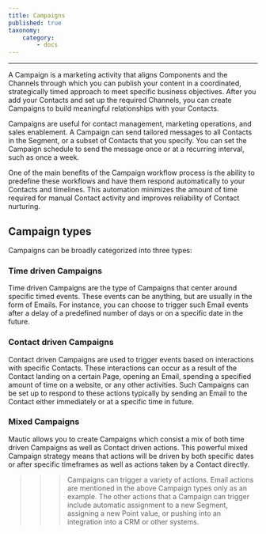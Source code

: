```yaml
---
title: Campaigns
published: true
taxonomy:
    category:
        - docs
---
```


---------------------
A Campaign is a marketing activity that aligns Components and the Channels through which you can publish your content in a coordinated, strategically timed approach to meet specific business objectives. After you add your Contacts and set up the required Channels, you can create Campaigns to build meaningful relationships with your Contacts.

Campaigns are useful for contact management, marketing operations, and sales enablement. A Campaign can send tailored messages to all Contacts in the Segment, or a subset of Contacts that you specify. You can set the Campaign schedule to send the message once or at a recurring interval, such as once a week.

One of the main benefits of the Campaign workflow process is the ability to predefine these workflows and have them respond automatically to your Contacts and timelines. This automation minimizes the amount of time required for manual Contact activity and improves reliability of Contact nurturing.

## Campaign types
Campaigns can be broadly categorized into three types:

### Time driven Campaigns

Time driven Campaigns are the type of Campaigns that center around specific timed events. These events can be anything, but are usually in the form of Emails. For instance, you can choose to trigger such Email events after a delay of a predefined number of days or on a specific date in the future.

### Contact driven Campaigns

Contact driven Campaigns are used to trigger events based on interactions with specific Contacts. These interactions can occur as a result of the Contact landing on a certain Page, opening an Email, spending a specified amount of time on a website, or any other activities. Such Campaigns can be set up to respond to these actions typically by sending an Email to the Contact either immediately or at a specific time in future.

### Mixed Campaigns

Mautic allows you to create Campaigns which consist a mix of both time driven Campaigns as well as Contact driven actions. This powerful mixed Campaign strategy means that actions will be driven by both specific dates or after specific timeframes as well as actions taken by a Contact directly.
<br>

>>> Campaigns can trigger a variety of actions. Email actions are mentioned in the above Campaign types only as an example. The other actions that a Campaign can trigger include automatic assignment to a new Segment, assigning a new Point value, or pushing into an integration into a CRM or other systems.
